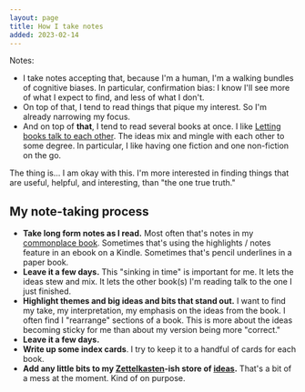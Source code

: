 ```yaml
---
layout: page
title: How I take notes
added: 2023-02-14
---
```


Notes:

- I take notes accepting that, because I'm a human, I'm a walking bundles of cognitive biases. In particular, confirmation bias: I know I'll see more of what I expect to find, and less of what I don't.
- On top of that, I tend to read things that pique my interest. So I'm already narrowing my focus.
- And on top of **that**, I tend to read several books at once. I like [Letting books talk to each other](https://austinkleon.com/2023/01/11/letting-books-talk-to-each-other/). The ideas mix and mingle with each other to some degree. In particular, I like having one fiction and one non-fiction on the go.

The thing is... I am okay with this. I'm more interested in finding things that are useful, helpful, and interesting, than "the one true truth."

## My note-taking process

- **Take long form notes as I read.** Most often that's notes in my [commonplace book](https://en.wikipedia.org/wiki/Commonplace_book). Sometimes that's using the highlights / notes feature in an ebook on a Kindle. Sometimes that's pencil underlines in a paper book.
- **Leave it a few days.** This "sinking in time" is important for me. It lets the ideas stew and mix. It lets the other book(s) I'm reading talk to the one I just finished.
- **Highlight themes and big ideas and bits that stand out.** I want to find my take, my interpretation, my emphasis on the ideas from the book. I often find I "rearrange" sections of a book. This is more about the ideas becoming sticky for me than about my version being more "correct."
- **Leave it a few days.**
- **Write up some index cards**. I try to keep it to a handful of cards for each book.
- **Add any little bits to my [Zettelkasten](https://en.wikipedia.org/wiki/Zettelkasten)-ish store of [ideas](/thinking/).** That's a bit of a mess at the moment. Kind of on purpose.
